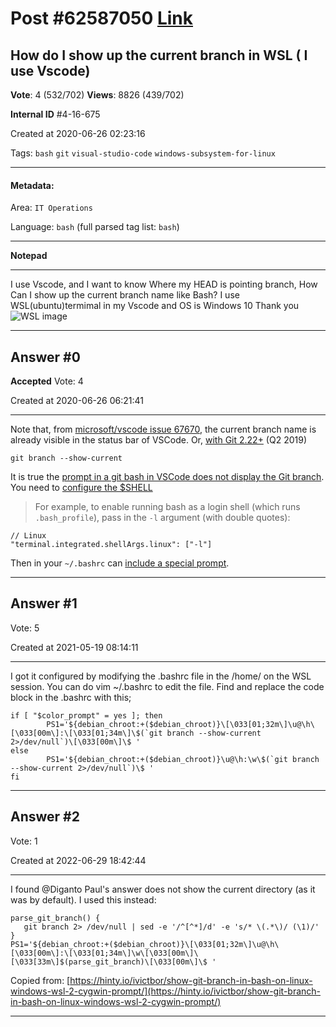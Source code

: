 
# Post \#62587050 [Link](https://stackoverflow.com/questions/62587050/)

## How do I show up the current branch in WSL ( I use Vscode)

**Vote**: 4 (532/702) **Views**: 8826 (439/702) 

**Internal ID** \#4-16-675

Created at 2020-06-26 02:23:16

Tags: `bash` `git` `visual-studio-code` `windows-subsystem-for-linux`

----------

#### Metadata:

Area: `IT Operations`

Language: `bash` (full parsed tag list: `bash`)

----------

**Notepad**


----------

I use Vscode, and I want to know Where my HEAD is pointing branch, 
How Can I show up the current branch name like Bash? 
I use WSL(ubuntu)termimal in my Vscode and OS is Windows 10
Thank you
![WSL image](https://i.stack.imgur.com/DMkOM.png)


----------
        
## Answer \#0

**Accepted** Vote: 4

Created at 2020-06-26 06:21:41

------------

Note that, from [microsoft/vscode issue 67670](https://github.com/microsoft/vscode/issues/67670), the current branch name is already visible in the status bar of VSCode.
[](https://i.stack.imgur.com/oPK9i.png)
Or, [with Git 2.22+](https://stackoverflow.com/a/55088865/6309) (Q2 2019)
```
git branch --show-current
```

It is true the [prompt in a git bash in VSCode does not display the Git branch](https://stackoverflow.com/a/52195777/6309).
You need to [configure the $SHELL](https://code.visualstudio.com/docs/editor/integrated-terminal#_configuration)
> For example, to enable running bash as a login shell (which runs `.bash_profile`), pass in the `-l` argument (with double quotes):
```
// Linux
"terminal.integrated.shellArgs.linux": ["-l"]
```

Then in your `~/.bashrc` can [include a special prompt](https://gist.github.com/justintv/168835).


------------
    
    
## Answer \#1

 Vote: 5

Created at 2021-05-19 08:14:11

------------

I got it configured by modifying the .bashrc file in the /home/ on the WSL session. You can do vim ~/.bashrc to edit the file.
Find and replace the code block in the .bashrc with this;
```
if [ "$color_prompt" = yes ]; then
        PS1='${debian_chroot:+($debian_chroot)}\[\033[01;32m\]\u@\h\[\033[00m\]:\[\033[01;34m\]\$(`git branch --show-current 2>/dev/null`)\[\033[00m\]\$ '
else
        PS1='${debian_chroot:+($debian_chroot)}\u@\h:\w\$(`git branch --show-current 2>/dev/null`)\$ '
fi
```



------------
    
    
## Answer \#2

 Vote: 1

Created at 2022-06-29 18:42:44

------------

I found @Diganto Paul's answer does not show the current directory (as it was by default). I used this instead:
```
parse_git_branch() {
   git branch 2> /dev/null | sed -e '/^[^*]/d' -e 's/* \(.*\)/ (\1)/'
}
PS1='${debian_chroot:+($debian_chroot)}\[\033[01;32m\]\u@\h\[\033[00m\]:\[\033[01;34m\]\w\[\033[00m\]\[\033[33m\]$(parse_git_branch)\[\033[00m\]\$ '
```

Copied from: [https://hinty.io/ivictbor/show-git-branch-in-bash-on-linux-windows-wsl-2-cygwin-prompt/](https://hinty.io/ivictbor/show-git-branch-in-bash-on-linux-windows-wsl-2-cygwin-prompt/)


------------
    
    